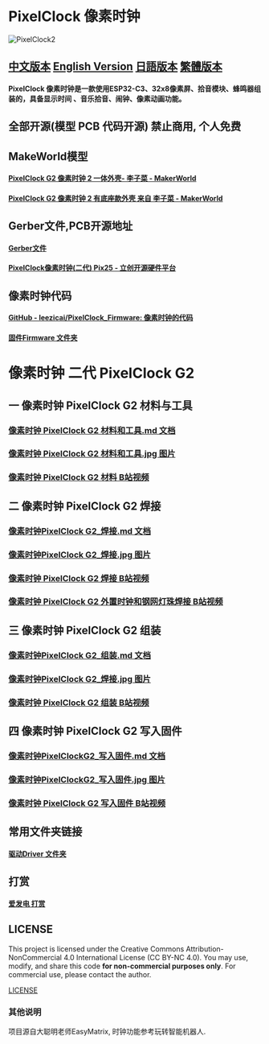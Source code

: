 # PixelClock 像素时钟

![PixelClock2](Imags/pixelclock2.gif)

## [中文版本](readme.md) [English Version](readme_en.md) [日語版本](readme_jp.md) [繁體版本](readme_zh_tc.md) 

#### PixelClock 像素时钟是一款使用ESP32-C3、32x8像素屏、拾音模块、蜂鸣器组装的，具备显示时间 、音乐拾音、闹钟、像素动画功能。

## 全部开源(模型 PCB 代码开源) 禁止商用, 个人免费

## MakeWorld模型

#### [PixelClock G2 像素时钟 2 一体外壳- 李子菜 - MakerWorld](https://makerworld.com.cn/zh/models/1121743)

#### [PixelClock G2 像素时钟 2 有底座款外壳 来自 李子菜 - MakerWorld](https://makerworld.com.cn/zh/models/1124178)

## Gerber文件,PCB开源地址

#### [Gerber文件](Gerber/PixelClock_G2/)
#### [PixelClock像素时钟(二代) Pix25 - 立创开源硬件平台](https://oshwhub.com/lixiaoming1988/pixelclock-pixel-clock-2nd-generation-pix25)

## 像素时钟代码

#### [GitHub - leezicai/PixelClock_Firmware: 像素时钟的代码](https://github.com/leezicai/PixelClock_Firmware)

#### [固件Firmware 文件夹](Firmware)

# 像素时钟 二代 PixelClock G2

## 一 像素时钟 PixelClock G2 材料与工具

### [像素时钟 PixelClock G2 材料和工具.md 文档](Document/PixelClock_G2/PixelClock像素时钟G2_材料和工具.md)

### [像素时钟 PixelClock G2 材料和工具.jpg 图片](Document/PixelClock_G2/PixelClock像素时钟G2_材料和工具.jpg)

### [像素时钟 PixelClock G2 材料 B站视频](https://www.bilibili.com/video/BV1qCoJYeEjv/)

## 二 像素时钟 PixelClock G2 焊接

### [像素时钟PixelClock G2_焊接.md 文档](Document/PixelClock_G2/PixelClock像素时钟G2_焊接.md)

### [像素时钟PixelClock G2_焊接.jpg 图片](Document/PixelClock_G2/PixelClock像素时钟G2_焊接.jpg)

### [像素时钟 PixelClock G2 焊接 B站视频](https://www.bilibili.com/video/BV1qCoJYeEjv/)

### [像素时钟 PixelClock G2 外置时钟和钢网灯珠焊接 B站视频](https://www.bilibili.com/video/BV1in5iz1EKM/)

## 三 像素时钟 PixelClock G2 组装

### [像素时钟PixelClock G2_组装.md 文档](Document/PixelClock_G2/PixelClock像素时钟G2_组装.md)

### [像素时钟PixelClock G2_焊接.jpg 图片](Document/PixelClock_G2/PixelClock像素时钟G2_组装.jpg)

### [像素时钟 PixelClock G2 组装 B站视频](https://www.bilibili.com/video/BV1TsUsYCEs1/)

## 四 像素时钟 PixelClock G2 写入固件

### [像素时钟PixelClockG2_写入固件.md 文档](Document/PixelClock_G2/PixelClock像素时钟G2_写入固件.md)

### [像素时钟PixelClockG2_写入固件.jpg 图片](Document/PixelClock_G2/PixelClock像素时钟G2_写入固件.jpg)

### [像素时钟 PixelClock G2 写入固件 B站视频](https://www.bilibili.com/video/BV1JsxmepETZ/)

## 常用文件夹链接

#### [驱动Driver 文件夹](Driver)

## 打赏

#### [爱发电 打赏](https://afdian.com/a/lizicai/plan)

## LICENSE

This project is licensed under the Creative Commons Attribution-NonCommercial 4.0 International License (CC BY-NC 4.0).
You may use, modify, and share this code **for non-commercial purposes only**.
For commercial use, please contact the author.

[LICENSE](LICENSE)

### 其他说明

项目源自大聪明老师EasyMatrix, 时钟功能参考玩转智能机器人.
